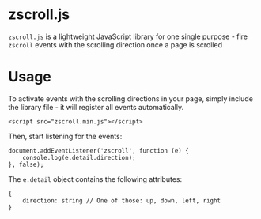 # zscroll.js

`zscroll.js` is a lightweight JavaScript library for one single purpose - fire `zscroll` events with the scrolling direction once a page is scrolled

# Usage

To activate events with the scrolling directions in your page, simply include the library file - it will register all events automatically.

    <script src="zscroll.min.js"></script>

Then, start listening for the events:

    document.addEventListener('zscroll', function (e) {
        console.log(e.detail.direction);
    }, false);

The `e.detail` object contains the following attributes:

    {
        direction: string // One of those: up, down, left, right
    }
